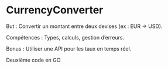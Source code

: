 # CurrencyConverter

But : Convertir un montant entre deux devises (ex : EUR → USD).

Compétences : Types, calculs, gestion d’erreurs.

Bonus : Utiliser une API pour les taux en temps réel.

Deuxième code en GO
